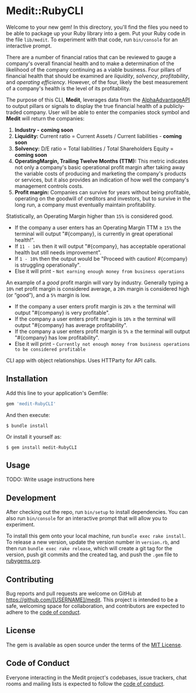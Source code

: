 # Medit::RubyCLI

Welcome to your new gem! In this directory, you'll find the files you need to be able to package up your Ruby library into a gem. Put your Ruby code in the file `lib/medit`. To experiment with that code, run `bin/console` for an interactive prompt.

There are a number of financial ratios that can be reviewed to gauge a company's overall financial health and to make a determination of the likelihood of the company continuing as a viable business. Four pillars of financial health that should be examined are *liquidity*, *solvency*, *profitability*, and *operating efficiency*. However, of the four, likely the best measurement of a company's health is the level of its profitability.

The purpose of this CLI, **Medit**, leverages data from the [AlphaAdvantageAPI](https://www.alphavantage.co/documentation/) to output pillars or signals to display the true financial health of a publicly-traded company. User will be able to enter the companies stock symbol and **Medit** will return the companies: 

1. **Industry -** **coming soon**
2. **Liquidity:** Current ratio = Current Assets / Current liabilities - **coming soon**
3. **Solvency:** D/E ratio = Total liabilities / Total Shareholders Equity = **coming soon**
4. **OperatingMargin, Trailing Twelve Months (TTM):** This metric indicates not only a company's basic operational profit margin after taking away the variable costs of producing and marketing the company's products or services, but it also provides an indication of how well the company's management controls costs.
5. **Profit margin:** Companies can survive for years without being profitable, operating on the goodwill of creditors and investors, but to survive in the long run, a company must eventually maintain profitability.

Statistically, an Operating Margin higher than `15%` is considered good. 

- If the company a user enters has an Operating Margin TTM ≥ `15%` the terminal will output "#{company}, is currently in great operational health!".
- If  `11 - 14%` then it will output "#{company}, has acceptable operational health but still needs improvement".
- If `1 - 10%`  then the output would be "Proceed with caution! #{company} is struggling operationally".
- Else it will print - `Not earning enough money from business operations`

An example of a *good* profit margin will vary by industry. Generally typing a `10%` net profit margin is considered average, a `20%` margin is considered high (or “good”), and a `5%` margin is low.

- If the company a user enters profit margin is `20%` ≥ the terminal will output "#{company} is very profitable".
- If the company a user enters profit margin is `10%` ≥ the terminal will output "#{company} has average profitability".
- If the company a user enters profit margin is `5%` ≥ the terminal will output "#{company} has low profitability".
- Else it will print - `Currently not enough money from business operations to be considered profitable`

CLI app with object relationships. Uses HTTParty for API calls.

## Installation

Add this line to your application's Gemfile:

```ruby
gem 'medit-RubyCLI'
```

And then execute:

    $ bundle install

Or install it yourself as:

    $ gem install medit-RubyCLI

## Usage

TODO: Write usage instructions here

## Development

After checking out the repo, run `bin/setup` to install dependencies. You can also run `bin/console` for an interactive prompt that will allow you to experiment.

To install this gem onto your local machine, run `bundle exec rake install`. To release a new version, update the version number in `version.rb`, and then run `bundle exec rake release`, which will create a git tag for the version, push git commits and the created tag, and push the `.gem` file to [rubygems.org](https://rubygems.org).

## Contributing

Bug reports and pull requests are welcome on GitHub at https://github.com/[USERNAME]/medit. This project is intended to be a safe, welcoming space for collaboration, and contributors are expected to adhere to the [code of conduct](https://github.com/[USERNAME]/medit/blob/master/CODE_OF_CONDUCT.md).

## License

The gem is available as open source under the terms of the [MIT License](https://opensource.org/licenses/MIT).

## Code of Conduct


Everyone interacting in the Medit project's codebases, issue trackers, chat rooms and mailing lists is expected to follow the [code of conduct](https://github.com/[USERNAME]/medit/blob/master/CODE_OF_CONDUCT.md).
